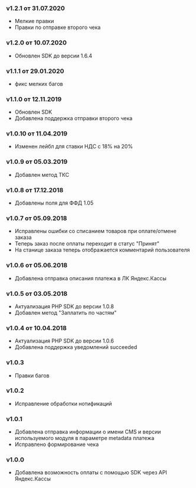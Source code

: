 ### v1.2.1 от 31.07.2020
* Мелкие правки
* Правки по отправке второго чека

### v1.2.0 от 10.07.2020
* Обновлен SDK до версии 1.6.4

### v1.1.1 от 29.01.2020
* фикс мелких багов

### v1.1.0 от 12.11.2019
* Обновлен SDK
* Добавлена поддержка отправки второго чека

### v1.0.10 от 11.04.2019
* Изменен лейбл для ставки НДС с 18% на 20%

### v1.0.9 от 05.03.2019
* Добавлен метод ТКС

### v1.0.8 от 17.12.2018
* Добавлены поля для ФФД 1.05

### v1.0.7 от 05.09.2018
* Исправлены ошибки со списанием товаров при оплате/отмене заказа
* Теперь заказ после оплаты переходит в статус "Принят" 
* На станице заказа теперь отображается комментарий пользователя

### v1.0.6 от 05.06.2018
* Добавлена отправка описания платежа в ЛК Яндекс.Кассы

### v1.0.5 от 03.05.2018
* Актуализация PHP SDK до версии 1.0.8
* Добавлен метод "Заплатить по частям"

### v1.0.4 от 10.04.2018
* Актуализация PHP SDK до версии 1.0.6
* Добавлена поддержка уведомлений succeeded

### v1.0.3
* Правки багов

### v1.0.2
* Исправление обработки нотификаций

### v1.0.1
* Добавлена отправка информации о имени CMS и версии используемого модуля в параметре metadata платежа
* Исправлено формирование чека

### v1.0.0
* Добавлена возможность оплаты с помощью SDK через API Яндекс.Кассы